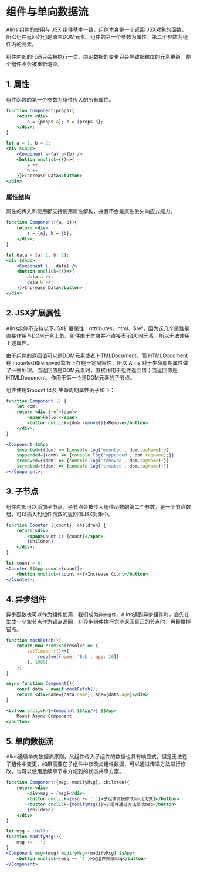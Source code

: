 # 组件与单向数据流

Alins 组件的使用与 JSX 组件基本一致，组件本身是一个返回 JSX对象的函数，所以组件返回的也是原生DOM元素。组件的第一个参数为属性，第二个参数为组件内的元素。

组件内部的代码只会被执行一次，绑定数据的变更只会导致细粒度的元素更新，整个组件不会被重新渲染。

## 1. 属性

组件函数的第一个参数为组件传入的所有属性。

<CodeBox/>

```jsx
function Component(props){
    return <div>
        a = {props.a}; b = {props.b};
    </div>;
}

let a = 1, b = 2;
<div $$App>
    <Component a={a} b={b} />
    <button onclick={()=>{
        a ++;
        b ++;
    }}>Increase Data</button>
</div>
```

### 属性结构

属性的传入和使用都支持使用属性解构，并且不会是属性丢失响应式能力。

<CodeBox/>

```jsx
function Component({a, b}){
    return <div>
        a = {a}; b = {b};
    </div>;
}

let data = {a: 1, b: 2};
<div $$App>
    <Component {...data} />
    <button onclick={()=>{
        data.a ++;
        data.b ++;
    }}>Increase Data</button>
</div>
```

## 2. JSX扩展属性

Alins组件不支持以下JSX扩展属性：$attributes、$html、$ref，因为这几个属性是直接作用与DOM元素上的。组件由于本身并不直接表示DOM元素，所以无法使用上述属性。

由于组件的返回值可以是DOM元素或者 HTMLDocument，而 HTMLDocument 在 mounted和removed监听上存在一定局限性，所以 Alins 对于生命周期属性做了一些处理。当返回值是DOM元素时，直接作用于组件返回值；当返回值是 HTMLDocument，作用于第一个是DOM元素的子节点。

组件使用$mount 以及 生命周期属性例子如下：

<CodeBox/>

```jsx
function Component () {
    let dom;
    return <div $ref={dom}>
        <span>Hello!</span>
        <button onclick={dom.remove()}>Remove</button>
    </div>;
}

<Component $$App
    $mounted={(dom) => {console.log('mounted', dom.tagName);}}
    $appended={(dom) => {console.log('appended', dom.tagName);}}
    $removed={(dom) => {console.log('removed', dom.tagName);}}
    $created={(dom) => {console.log('created', dom.tagName);}}
></Component>;
```

## 3. 子节点

组件内部可以添加子节点，子节点会被传入组件函数的第二个参数，是一个节点数组，可以插入到组件函数的返回值JSX对象中。

<CodeBox/>

```jsx
function Counter ({count}, children) {
    return <div>
        <span>Count is {count}</span>
        {children}
    </div>;
}

let count = 0;
<Counter $$App count={count}>
    <button onclick={count ++}>Increase Count</button>
</Counter>;
```

## 4. 异步组件

异步函数也可以作为组件使用，我们成为`异步组件`，Alins遇到异步组件时，会先在生成一个空节点作为锚点返回，在异步组件执行完毕返回真正的节点时，再替换掉锚点。

<CodeBox/>

```jsx
function mockFetch(){
    return new Promise(resolve => {
        setTimeout(()=>{
            resolve({name: 'Bob', age: 10})
        }, 1000)
    });
}

async function Componnt(){
    const data = await mockFetch();
    return <div>name={data.name}; age={data.age}</div>
}

<button onclick={<Componnt $$App/>} $$App>
    Mount Async Component
</button>
```

## 5. 单向数据流

Alins遵循单向数据流原则，父组件传入子组件的数据也具有响应式，但是无法在子组件中变更，如果需要在子组件中修改父组件数据，可以通过传递方法进行修改，也可以使用后续章节中介绍到的状态共享方案。

<CodeBox/>

```jsx
function Component({msg, modifyMsg}, children){
    return <div>
        <div>msg = {msg}</div>
        <button onclick={msg += '!'}>子组件直接修改msg[无效]</button>
        <button onclick={modifyMsg()}>子组件通过方法修改msg</button>
        {children}
    </div>
}

let msg = 'Hello';
function modifyMsg(){
    msg += '!';
}
<Component msg={msg} modifyMsg={modifyMsg} $$App>
    <button onclick={msg += '!'}>父组件修改msg</button>
</Component>
```
